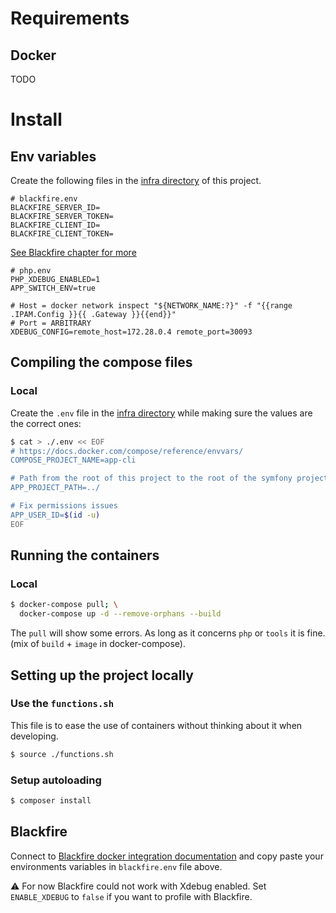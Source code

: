 # Requirements
## Docker

TODO

# Install
## Env variables
Create the following files in the [infra directory](./infra) of this project.

```dotenv
# blackfire.env
BLACKFIRE_SERVER_ID=
BLACKFIRE_SERVER_TOKEN=
BLACKFIRE_CLIENT_ID=
BLACKFIRE_CLIENT_TOKEN=
```
[See Blackfire chapter for more](#blackfire)

```dotenv
# php.env
PHP_XDEBUG_ENABLED=1
APP_SWITCH_ENV=true

# Host = docker network inspect "${NETWORK_NAME:?}" -f "{{range .IPAM.Config }}{{ .Gateway }}{{end}}"
# Port = ARBITRARY
XDEBUG_CONFIG=remote_host=172.28.0.4 remote_port=30093
```

## Compiling the compose files
### Local
Create the `.env` file in the [infra directory](./infra) while making sure the values are the correct ones:

```bash
$ cat > ./.env << EOF
# https://docs.docker.com/compose/reference/envvars/
COMPOSE_PROJECT_NAME=app-cli

# Path from the root of this project to the root of the symfony project
APP_PROJECT_PATH=../

# Fix permissions issues
APP_USER_ID=$(id -u)
EOF
```

## Running the containers
### Local
```bash
$ docker-compose pull; \
  docker-compose up -d --remove-orphans --build
```

The `pull` will show some errors. As long as it concerns `php` or `tools` it is fine. (mix of `build` + `image` in docker-compose).

## Setting up the project locally
### Use the `functions.sh`
This file is to ease the use of containers without thinking about it when developing.

```bash
$ source ./functions.sh
```

### Setup autoloading
```bash
$ composer install
```

## Blackfire
Connect to [Blackfire docker integration documentation](https://blackfire.io/docs/integrations/docker/index) and copy paste your environments variables in `blackfire.env` file above.

:warning: For now Blackfire could not work with Xdebug enabled. Set `ENABLE_XDEBUG` to `false` if you want to profile with Blackfire.
